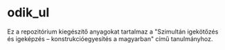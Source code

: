 # odik_ul
Ez a repozitórium kiegészítő anyagokat tartalmaz a "Szimultán igekötőzés és igeképzés – konstrukcióegyesítés a magyarban" című tanulmányhoz.
